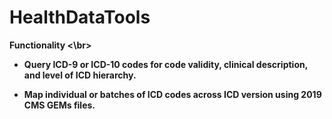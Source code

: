 # HealthDataTools

<b> Functionality <\br>

* Query ICD-9 or ICD-10 codes for code validity, clinical description, and level of ICD hierarchy.

* Map individual or batches of ICD codes across ICD version using 2019 CMS GEMs files.



